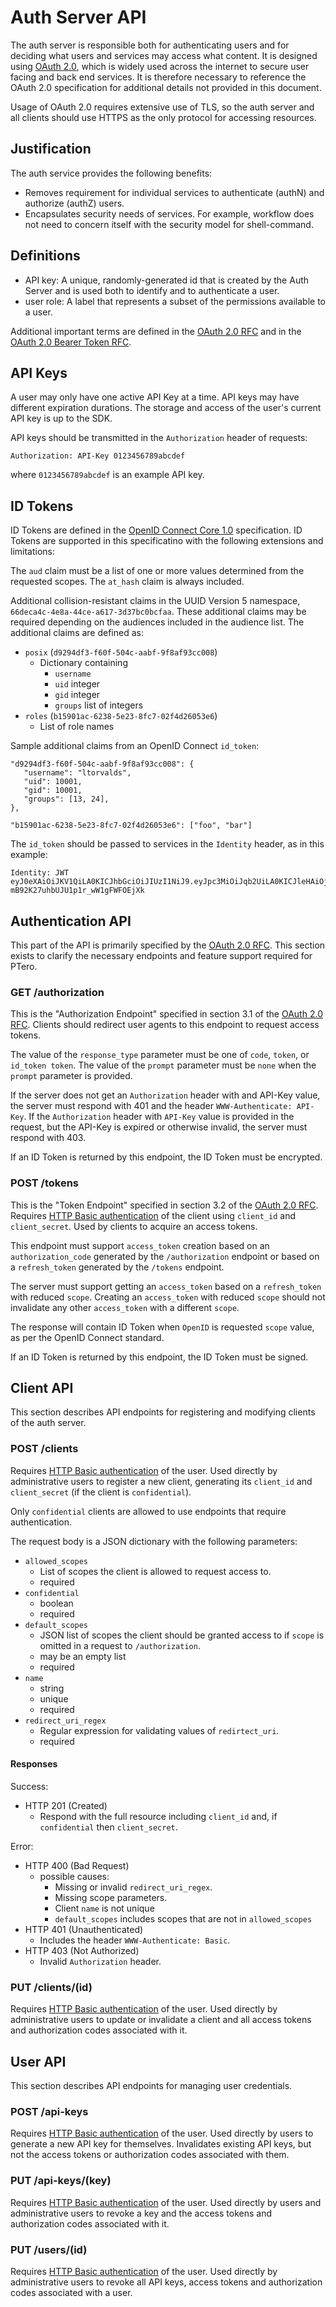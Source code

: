 # Auth Server API
The auth server is responsible both for authenticating users and for deciding
what users and services may access what content.  It is designed using
[OAuth 2.0][1], which is widely used across the internet to secure user facing
and back end services.  It is therefore necessary to reference the OAuth 2.0
specification for additional details not provided in this document.

Usage of OAuth 2.0 requires extensive use of TLS, so the auth server and all
clients should use HTTPS as the only protocol for accessing resources.


## Justification
The auth service provides the following benefits:

- Removes requirement for individual services to authenticate (authN) and
  authorize (authZ) users.
- Encapsulates security needs of services. For example, workflow does not need
  to concern itself with the security model for shell-command.


## Definitions
- API key: A unique, randomly-generated id that is created by the Auth Server
  and is used both to identify and to authenticate a user.
- user role: A label that represents a subset of the permissions available to a
  user.

Additional important terms are defined in the
[OAuth 2.0 RFC][1] and in the [OAuth 2.0 Bearer Token RFC][2].


## API Keys
A user may only have one active API Key at a time.  API keys may have different
expiration durations.  The storage and access of the user's current API key is
up to the SDK.

API keys should be transmitted in the `Authorization` header of requests:

    Authorization: API-Key 0123456789abcdef

where `0123456789abcdef` is an example API key.

## ID Tokens

ID Tokens are defined in the [OpenID Connect Core 1.0][4] specification.  ID
Tokens are supported in this specificatino with the following extensions and
limitations:

The `aud` claim must be a list of one or more values determined from the
requested scopes.  The `at_hash` claim is always included.

Additional collision-resistant claims in the UUID Version 5 namespace, 
`66deca4c-4e8a-44ce-a617-3d37bc0bcfaa`.  These additional claims may be
required depending on the audiences included in the audience list.  The
additional claims are defined as:
- `posix` (`d9294df3-f60f-504c-aabf-9f8af93cc008`)
    -  Dictionary containing
        - `username`
        - `uid` integer
        - `gid` integer
        - `groups` list of integers
- `roles` (`b15901ac-6238-5e23-8fc7-02f4d26053e6`)
    -  List of role names


Sample additional claims from an OpenID Connect `id_token`:

    "d9294df3-f60f-504c-aabf-9f8af93cc008": {
       "username": "ltorvalds",
       "uid": 10001,
       "gid": 10001,
       "groups": [13, 24],
    },

    "b15901ac-6238-5e23-8fc7-02f4d26053e6": ["foo", "bar"]

The `id_token` should be passed to services in the `Identity` header, as in
this example:

    Identity: JWT eyJ0eXAiOiJKV1QiLA0KICJhbGciOiJIUzI1NiJ9.eyJpc3MiOiJqb2UiLA0KICJleHAiOjEzMDA4MTkzODAsDQogImh0dHA6Ly9leGFtcGxlLmNvbS9pc19yb290Ijp0cnVlfQ.dBjftJeZ4CVP-mB92K27uhbUJU1p1r_wW1gFWFOEjXk


## Authentication API
This part of the API is primarily specified by the [OAuth 2.0 RFC][1].  This
section exists to clarify the necessary endpoints and feature support required
for PTero.

### GET /authorization
This is the "Authorization Endpoint" specified in section 3.1 of the
[OAuth 2.0 RFC][1].  Clients should redirect user agents to this endpoint to
request access tokens.

The value of the `response_type` parameter must be one of `code`, `token`, or
`id_token token`.  The value of the `prompt` parameter must be `none` when the
`prompt` parameter is provided.

If the server does not get an `Authorization` header with and API-Key value,
the server must respond with 401 and the header `WWW-Authenticate: API-Key`.
If the `Authorization` header with `API-Key` value is provided in the request,
but the API-Key is expired or otherwise invalid, the server must respond with
403.

If an ID Token is returned by this endpoint, the ID Token must be encrypted.

### POST /tokens
This is the "Token Endpoint" specified in section 3.2 of the
[OAuth 2.0 RFC][1].  Requires [HTTP Basic authentication][3] of the client
using `client_id` and `client_secret`.  Used by clients to acquire an access
tokens.

This endpoint must support `access_token` creation based on an
`authorization_code` generated by the `/authorization` endpoint or based on a
`refresh_token` generated by the `/tokens` endpoint.

The server must support getting an `access_token` based on a `refresh_token`
with reduced `scope`.  Creating an `access_token` with reduced `scope` should
not invalidate any other `access_token` with a different `scope`.

The response will contain ID Token when `OpenID` is requested `scope` value, as
per the OpenID Connect standard.

If an ID Token is returned by this endpoint, the ID Token must be signed.


## Client API
This section describes API endpoints for registering and modifying clients of
the auth server.

### POST /clients
Requires [HTTP Basic authentication][3] of the user.
Used directly by administrative users to register a new client, generating its
`client_id` and `client_secret` (if the client is `confidential`).

Only `confidential` clients are allowed to use endpoints that require
authentication.

The request body is a JSON dictionary with the following parameters:

- `allowed_scopes`
    - List of scopes the client is allowed to request access to.
    - required
- `confidential`
    - boolean
    - required
- `default_scopes`
    - JSON list of scopes the client should be granted access to if `scope` is
      omitted in a request to `/authorization`.
    - may be an empty list
    - required
- `name`
    - string
    - unique
    - required
- `redirect_uri_regex`
    - Regular expression for validating values of `redirtect_uri`.
    - required

#### Responses
Success:

- HTTP 201 (Created)
    - Respond with the full resource including `client_id` and, if
      `confidential` then `client_secret`.

Error:

- HTTP 400 (Bad Request)
    - possible causes:
        - Missing or invalid `redirect_uri_regex`.
        - Missing scope parameters.
        - Client `name` is not unique
        - `default_scopes` includes scopes that are not in `allowed_scopes`
- HTTP 401 (Unauthenticated)
    - Includes the header `WWW-Authenticate: Basic`.
- HTTP 403 (Not Authorized)
    - Invalid `Authorization` header.

### PUT /clients/(id)
Requires [HTTP Basic authentication][3] of the user.
Used directly by administrative users to update or invalidate a client and all
access tokens and authorization codes associated with it.


## User API
This section describes API endpoints for managing user credentials.

### POST /api-keys
Requires [HTTP Basic authentication][3] of the user.
Used directly by users to generate a new API key for themselves.  Invalidates
existing API keys, but not the access tokens or authorization codes associated
with them.

### PUT /api-keys/(key)
Requires [HTTP Basic authentication][3] of the user.
Used directly by users and administrative users to revoke a key and the access
tokens and authorization codes associated with it.

### PUT /users/(id)
Requires [HTTP Basic authentication][3] of the user.
Used directly by administrative users to revoke all API keys, access tokens and
authorization codes associated with a user.


<!-- References -->
[1]: https://tools.ietf.org/html/rfc6749 "The OAuth 2.0 Authorization Framework"
[2]: https://tools.ietf.org/html/rfc6750 "The OAuth 2.0 Authorization Framework: Bearer Token Usage"
[3]: https://tools.ietf.org/html/rfc2617 "HTTP Authentication: Basic and Digest Access Authentication"
[4]: http://openid.net/specs/openid-connect-core-1_0.html "OpenID Connect Core 1.0"
